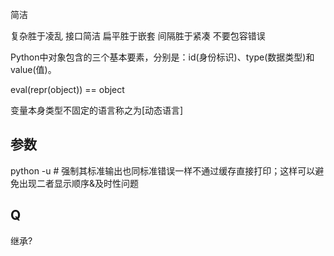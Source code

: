 简洁

复杂胜于凌乱 接口简洁
扁平胜于嵌套
间隔胜于紧凑
不要包容错误

Python中对象包含的三个基本要素，分别是：id(身份标识)、type(数据类型)和value(值)。


eval(repr(object)) == object


变量本身类型不固定的语言称之为[动态语言]

## 参数
python -u # 强制其标准输出也同标准错误一样不通过缓存直接打印；这样可以避免出现二者显示顺序&及时性问题

## Q
继承?